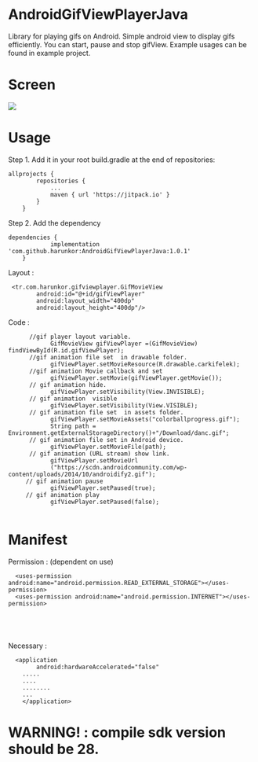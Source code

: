 # AndroidGifViewPlayerJava

Library for playing gifs on Android.
Simple android view to display gifs efficiently. You can start, pause and stop gifView. Example usages can be found in example project.


# Screen

![](https://github.com/harunkor/AndroidGifViewPlayerJava/blob/master/ss.gif?raw=true)

# Usage

Step 1. Add it in your root build.gradle at the end of repositories:
```
allprojects {
		repositories {
			...
			maven { url 'https://jitpack.io' }
		}
	}
```
Step 2. Add the dependency
```
dependencies {
	        implementation 'com.github.harunkor:AndroidGifViewPlayerJava:1.0.1'   
	}
```
Layout : 

```
 <tr.com.harunkor.gifviewplayer.GifMovieView
        android:id="@+id/gifViewPlayer"
        android:layout_width="400dp"
        android:layout_height="400dp"/>
```

Code : 

```
      //gif player layout variable.
            GifMovieView gifViewPlayer =(GifMovieView) findViewById(R.id.gifViewPlayer);  
      //gif animation file set  in drawable folder.
            gifViewPlayer.setMovieResource(R.drawable.carkifelek);  
      //gif animation Movie callback and set 
            gifViewPlayer.setMovie(gifViewPlayer.getMovie());  
      // gif animation hide.        
            gifViewPlayer.setVisibility(View.INVISIBLE); 
      // gif animation  visible    
            gifViewPlayer.setVisibility(View.VISIBLE);  
      // gif animation file set  in assets folder.      
            gifViewPlayer.setMovieAssets("colorballprogress.gif"); 
            String path = Environment.getExternalStorageDirectory()+"/Download/danc.gif";
      // gif animation file set in Android device.   
            gifViewPlayer.setMovieFile(path);
      // gif animation (URL stream) show link.   
            gifViewPlayer.setMovieUrl
            ("https://scdn.androidcommunity.com/wp-content/uploads/2014/10/androidify2.gif");
     // gif animation pause
     	    gifViewPlayer.setPaused(true);  
     // gif animation play 
            gifViewPlayer.setPaused(false);
               
```
 
# Manifest 
Permission : (dependent on use)
```
  <uses-permission android:name="android.permission.READ_EXTERNAL_STORAGE"></uses-permission>
  <uses-permission android:name="android.permission.INTERNET"></uses-permission>
  
  
  
  
```
Necessary :

```
  <application
        android:hardwareAccelerated="false"
	.....
	....
	........
	...
    </application>
```

# WARNING! : compile sdk version should be 28.



